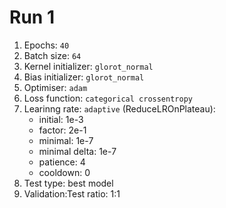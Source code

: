 # Run 1

1. Epochs: `40`
2. Batch size: `64`
3. Kernel initializer: `glorot_normal`
4. Bias initializer: `glorot_normal`
5. Optimiser: `adam`
6. Loss function: `categorical crossentropy`
7. Learinng rate: `adaptive` (ReduceLROnPlateau):
    - initial: 1e-3
    - factor: 2e-1
    - minimal: 1e-7
    - minimal delta: 1e-7
    - patience: 4
    - cooldown: 0
8. Test type: best model
9. Validation:Test ratio: 1:1
